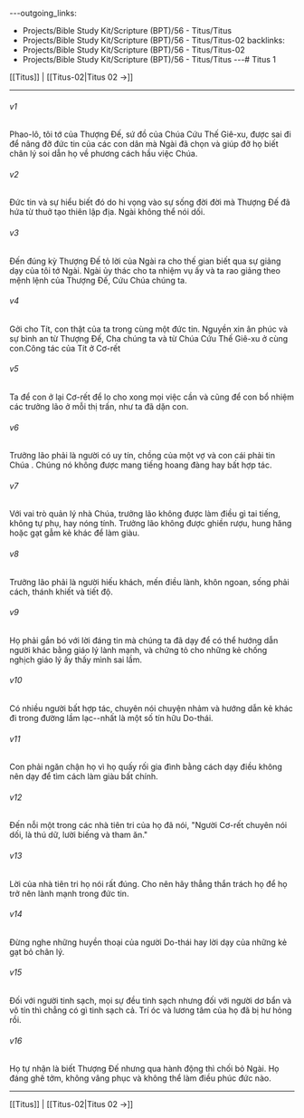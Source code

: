---outgoing_links:
  - Projects/Bible Study Kit/Scripture (BPT)/56 - Titus/Titus
  - Projects/Bible Study Kit/Scripture (BPT)/56 - Titus/Titus-02
backlinks:
  - Projects/Bible Study Kit/Scripture (BPT)/56 - Titus/Titus-02
  - Projects/Bible Study Kit/Scripture (BPT)/56 - Titus/Titus
---# Titus 1

[[Titus]] | [[Titus-02|Titus 02 →]]
***



###### v1 
Phao-lô, tôi tớ của Thượng Đế, sứ đồ của Chúa Cứu Thế Giê-xu, được sai đi để nâng đỡ đức tin của các con dân mà Ngài đã chọn và giúp đỡ họ biết chân lý soi dẫn họ về phương cách hầu việc Chúa. 

###### v2 
Đức tin và sự hiểu biết đó do hi vọng vào sự sống đời đời mà Thượng Đế đã hứa từ thuở tạo thiên lập địa. Ngài không thể nói dối. 

###### v3 
Đến đúng kỳ Thượng Đế tỏ lời của Ngài ra cho thế gian biết qua sự giảng dạy của tôi tớ Ngài. Ngài ủy thác cho ta nhiệm vụ ấy và ta rao giảng theo mệnh lệnh của Thượng Đế, Cứu Chúa chúng ta. 

###### v4 
Gởi cho Tít, con thật của ta trong cùng một đức tin. Nguyền xin ân phúc và sự bình an từ Thượng Đế, Cha chúng ta và từ Chúa Cứu Thế Giê-xu ở cùng con.Công tác của Tít ở Cơ-rết 

###### v5 
Ta để con ở lại Cơ-rết để lo cho xong mọi việc cần và cũng để con bổ nhiệm các trưởng lão ở mỗi thị trấn, như ta đã dặn con. 

###### v6 
Trưởng lão phải là người có uy tín, chồng của một vợ và con cái phải tin Chúa . Chúng nó không được mang tiếng hoang đàng hay bất hợp tác. 

###### v7 
Với vai trò quản lý nhà Chúa, trưởng lão không được làm điều gì tai tiếng, không tự phụ, hay nóng tính. Trưởng lão không được ghiền rượu, hung hăng hoặc gạt gẫm kẻ khác để làm giàu. 

###### v8 
Trưởng lão phải là người hiếu khách, mến điều lành, khôn ngoan, sống phải cách, thánh khiết và tiết độ. 

###### v9 
Họ phải gắn bó với lời đáng tin mà chúng ta đã dạy để có thể hướng dẫn người khác bằng giáo lý lành mạnh, và chứng tỏ cho những kẻ chống nghịch giáo lý ấy thấy mình sai lầm. 

###### v10 
Có nhiều người bất hợp tác, chuyên nói chuyện nhảm và hướng dẫn kẻ khác đi trong đường lầm lạc--nhất là một số tín hữu Do-thái. 

###### v11 
Con phải ngăn chận họ vì họ quấy rối gia đình bằng cách dạy điều không nên dạy để tìm cách làm giàu bất chính. 

###### v12 
Đến nỗi một trong các nhà tiên tri của họ đã nói, "Người Cơ-rết chuyên nói dối, là thú dữ, lười biếng và tham ăn." 

###### v13 
Lời của nhà tiên tri họ nói rất đúng. Cho nên hãy thẳng thắn trách họ để họ trở nên lành mạnh trong đức tin. 

###### v14 
Đừng nghe những huyền thoại của người Do-thái hay lời dạy của những kẻ gạt bỏ chân lý. 

###### v15 
Đối với người tinh sạch, mọi sự đều tinh sạch nhưng đối với người dơ bẩn và vô tín thì chẳng có gì tinh sạch cả. Trí óc và lương tâm của họ đã bị hư hỏng rồi. 

###### v16 
Họ tự nhận là biết Thượng Đế nhưng qua hành động thì chối bỏ Ngài. Họ đáng ghê tởm, không vâng phục và không thể làm điều phúc đức nào.

***
[[Titus]] | [[Titus-02|Titus 02 →]]
